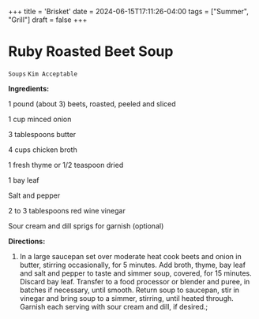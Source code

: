 +++
title = 'Brisket'
date = 2024-06-15T17:11:26-04:00
tags = ["Summer", "Grill"]
draft = false
+++
# Ruby Roasted Beet Soup

`Soups` `Kim Acceptable`

**Ingredients:**

1 pound (about 3) beets, roasted, peeled and sliced

1 cup minced onion

3 tablespoons butter

4 cups chicken broth

1 fresh thyme or 1/2 teaspoon dried

1 bay leaf

Salt and pepper

2 to 3 tablespoons red wine vinegar

Sour cream and dill sprigs for garnish (optional)

**Directions:**

1. In a large saucepan set over moderate heat cook beets and onion in butter, stirring occasionally, for 5 minutes. Add broth, thyme, bay leaf and salt and pepper to taste and simmer soup, covered, for 15 minutes. Discard bay leaf. Transfer to a food processor or blender and puree, in batches if necessary, until smooth. Return soup to saucepan, stir in vinegar and bring soup to a simmer, stirring, until heated through. Garnish each serving with sour cream and dill, if desired.;
